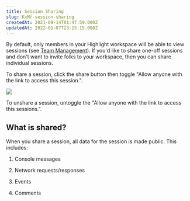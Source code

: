 ```yaml
---
title: Session Sharing
slug: KxMf-session-sharing
createdAt: 2021-09-14T01:47:59.000Z
updatedAt: 2022-01-07T23:15:15.000Z
---
```


By default, only members in your Highlight workspace will be able to view sessions (see [Team Management](docId\:uF_YXwTaSshrDhlxhN4L-)). If you'd like to share one-off sessions and don't want to invite folks to your workspace, then you can share individual sessions.

To share a session, click the share button then toggle "Allow anyone with the link to access this session.".

![](https://archbee-image-uploads.s3.amazonaws.com/XPwQFz8tul7ogqGkmtA0y/VP2fOjqJrYK3G4HYTepwX_sharing-a-session.gif)



To unshare a session, untoggle the "Allow anyone with the link to access this sessions.".

## What is shared?

When you share a session, all data for the session is made public. This includes:

1.  Console messages

2.  Network requests/responses

3.  Events

4.  Comments

